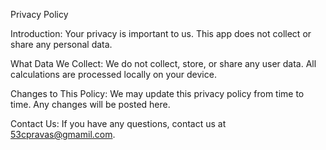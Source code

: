 Privacy Policy

Introduction:
Your privacy is important to us. This app does not collect or share any personal data.

What Data We Collect:
We do not collect, store, or share any user data. All calculations are processed locally on your device.

Changes to This Policy:
We may update this privacy policy from time to time. Any changes will be posted here.

Contact Us:
If you have any questions, contact us at 53cpravas@gmamil.com.
